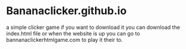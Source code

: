 # Bananaclicker.github.io
a simple clicker game if you want to download it you can download the index.html file or when the website is up you can go to bannanaclickerhtmlgame.com to play it their to.
